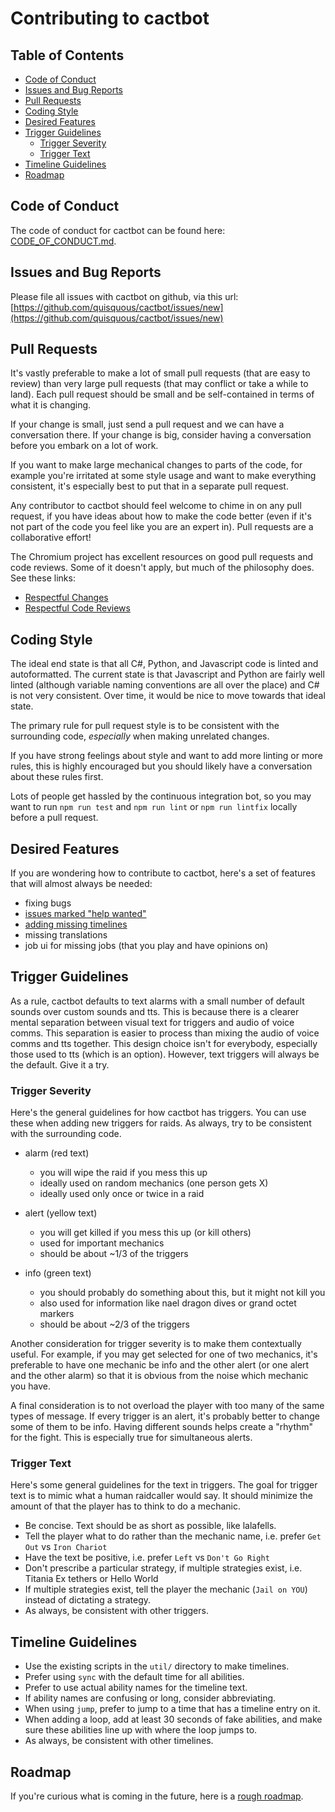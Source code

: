 # Contributing to cactbot

## Table of Contents

* [Code of Conduct](#code-of-conduct)
* [Issues and Bug Reports](#issues-and-bug-reports)
* [Pull Requests](#pull-requests)
* [Coding Style](#coding-style)
* [Desired Features](#desired-features)
* [Trigger Guidelines](#trigger-guidelines)
  * [Trigger Severity](#trigger-severity)
  * [Trigger Text](#trigger-text)
* [Timeline Guidelines](#timeline-guidelines)
* [Roadmap](#roadmap)

## Code of Conduct

The code of conduct for cactbot can be found here:
[CODE_OF_CONDUCT.md](CODE_OF_CONDUCT.md).

## Issues and Bug Reports

Please file all issues with cactbot on github,
via this url:
[https://github.com/quisquous/cactbot/issues/new](https://github.com/quisquous/cactbot/issues/new)

## Pull Requests

It's vastly preferable to make a lot of small pull requests (that are easy to review)
than very large pull requests (that may conflict or take a while to land).
Each pull request should be small and be self-contained in terms of what it is changing.

If your change is small, just send a pull request and we can have a conversation there.
If your change is big, consider having a conversation before you embark on a lot of work.

If you want to make large mechanical changes to parts of the code, 
for example you're irritated at some style usage and want to make everything consistent,
it's especially best to put that in a separate pull request.

Any contributor to cactbot should feel welcome to chime in on any pull request,
if you have ideas about how to make the code better
(even if it's not part of the code you feel like you are an expert in).
Pull requests are a collaborative effort!

The Chromium project has excellent resources on good pull requests and code reviews.
Some of it doesn't apply, but much of the philosophy does.
See these links:
* [Respectful Changes](https://chromium.googlesource.com/chromium/src/+/master/docs/cl_respect.md)
* [Respectful Code Reviews](https://chromium.googlesource.com/chromium/src/+/master/docs/cr_respect.md)

## Coding Style

The ideal end state is that all C#, Python, and Javascript code is linted and autoformatted.
The current state is that Javascript and Python are fairly well linted
(although variable naming conventions are all over the place)
and C# is not very consistent.
Over time, it would be nice to move towards that ideal state.

The primary rule for pull request style is to be consistent with the surrounding code,
*especially* when making unrelated changes.

If you have strong feelings about style and want to add more linting or more rules,
this is highly encouraged but you should likely have a conversation about these rules first.

Lots of people get hassled by the continuous integration bot,
so you may want to run `npm run test` and `npm run lint` or `npm run lintfix` locally
before a pull request.

## Desired Features

If you are wondering how to contribute to cactbot,
here's a set of features that will almost always be needed:
* fixing bugs
* [issues marked "help wanted"](https://github.com/quisquous/cactbot/issues?utf8=%E2%9C%93&q=label%3A%22help+wanted%22)
* [adding missing timelines](https://github.com/quisquous/cactbot/issues/414)
* missing translations
* job ui for missing jobs (that you play and have opinions on)

## Trigger Guidelines

As a rule, cactbot defaults to text alarms with a small number of default sounds over custom sounds and tts.
This is because there is a clearer mental separation between visual text for triggers and audio of voice comms.
This separation is easier to process than mixing the audio of voice comms and tts together.
This design choice isn't for everybody, especially those used to tts (which is an option).
However, text triggers will always be the default.
Give it a try.

### Trigger Severity

Here's the general guidelines for how cactbot has triggers.
You can use these when adding new triggers for raids.
As always, try to be consistent with the surrounding code.

* alarm (red text)
  * you will wipe the raid if you mess this up
  * ideally used on random mechanics (one person gets X)
  * ideally used only once or twice in a raid
 
* alert (yellow text)
  * you will get killed if you mess this up (or kill others)
  * used for important mechanics
  * should be about ~1/3 of the triggers

* info (green text)
  * you should probably do something about this, but it might not kill you
  * also used for information like nael dragon dives or grand octet markers
  * should be about ~2/3 of the triggers

Another consideration for trigger severity is to make them contextually useful.
For example, if you may get selected for one of two mechanics,
it's preferable to have one mechanic be info and the other alert 
(or one alert and the other alarm)
so that it is obvious from the noise which mechanic you have.

A final consideration is to not overload the player
with too many of the same types of message.
If every trigger is an alert,
it's probably better to change some of them to be info.
Having different sounds helps create a "rhythm" for the fight.
This is especially true for simultaneous alerts.

### Trigger Text

Here's some general guidelines for the text in triggers.
The goal for trigger text is to mimic what a human raidcaller would say.
It should minimize the amount of that the player has to think to do a mechanic.

* Be concise.  Text should be as short as possible, like lalafells.
* Tell the player what to do rather than the mechanic name, i.e. prefer `Get Out` vs `Iron Chariot`
* Have the text be positive, i.e. prefer `Left` vs `Don't Go Right`
* Don't prescribe a particular strategy, if multiple strategies exist, i.e. Titania Ex tethers or Hello World
* If multiple strategies exist, tell the player the mechanic (`Jail on YOU`) instead of dictating a strategy.
* As always, be consistent with other triggers.

## Timeline Guidelines

* Use the existing scripts in the `util/` directory to make timelines.
* Prefer using `sync` with the default time for all abilities.
* Prefer to use actual ability names for the timeline text.
* If ability names are confusing or long, consider abbreviating.
* When using `jump`, prefer to jump to a time that has a timeline entry on it.
* When adding a loop, add at least 30 seconds of fake abilities, and make sure these abilities line up with where the loop jumps to.
* As always, be consistent with other timelines.

## Roadmap

If you're curious what is coming in the future,
here is a [rough roadmap](https://gist.github.com/quisquous/85b85338b7a87ca6bad98e793d159fdf).
